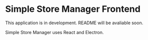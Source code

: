 # Simple Store Manager Frontend

This application is in development.
README will be avaliable soon.

Simple Store Manager uses React and Electron.
